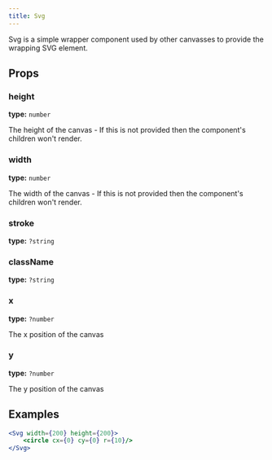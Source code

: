 ```yaml
---
title: Svg
---
```


Svg is a simple wrapper component used by other canvasses to provide the wrapping SVG element.

## Props

### height
**type:** `number`  

The height of the canvas - If this is not provided then the component's children won't render.
        

### width
**type:** `number`

The width of the canvas - If this is not provided then the component's children won't render.


### stroke
**type:** `?string`

### className
**type:** `?string`

### x
**type:** `?number`

The x position of the canvas

### y
**type:** `?number`  

The y position of the canvas


## Examples

```jsx
<Svg width={200} height={200}>
    <circle cx={0} cy={0} r={10}/>
</Svg>
```

[ChartData]: /docs/data/ChartData

